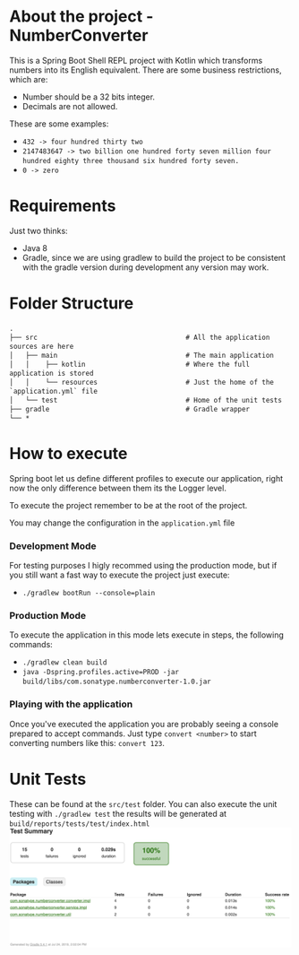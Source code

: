 # About the project - NumberConverter
This is a Spring Boot Shell REPL project with Kotlin which transforms numbers into its English equivalent.
There are some business restrictions, which are:
- Number should be a 32 bits integer.
- Decimals are not allowed. 

These are some examples:

- `432 -> four hundred thirty two`
- `2147483647 -> two billion one hundred forty seven million four hundred eighty three thousand six hundred forty seven.`
- `0 -> zero`

# Requirements
Just two thinks:
- Java 8
- Gradle, since we are using gradlew to build the project to be consistent with the gradle version during development 
any version may work.

# Folder Structure
```
.
├── src                                     # All the application sources are here
│   ├── main                                # The main application
│   │    ├── kotlin                         # Where the full application is stored
│   │    └── resources                      # Just the home of the `application.yml` file
│   └── test                                # Home of the unit tests
├── gradle                                  # Gradle wrapper
└── *
```

# How to execute
Spring boot let us define different profiles to execute our application, right now the only difference between them 
its the Logger level.

To execute the project remember to be at the root of the project.

You may change the configuration in the `application.yml` file

### Development Mode
For testing purposes I higly recommed using the production mode, but if you still want a fast way to execute the project just execute:
- `./gradlew bootRun --console=plain`

### Production Mode
To execute the application in this mode lets execute in steps, the following commands:
- `./gradlew clean build`
- `java -Dspring.profiles.active=PROD -jar build/libs/com.sonatype.numberconverter-1.0.jar`

### Playing with the application
Once you've executed the application you are probably seeing a console prepared to accept commands. Just type 
`convert <number>` to start converting numbers like this: `convert 123`.

# Unit Tests
These can be found at the `src/test` folder. You can also execute the unit testing with `./gradlew test` the results 
will be generated at `build/reports/tests/test/index.html`
![Unit Tests](./Tests.png)
